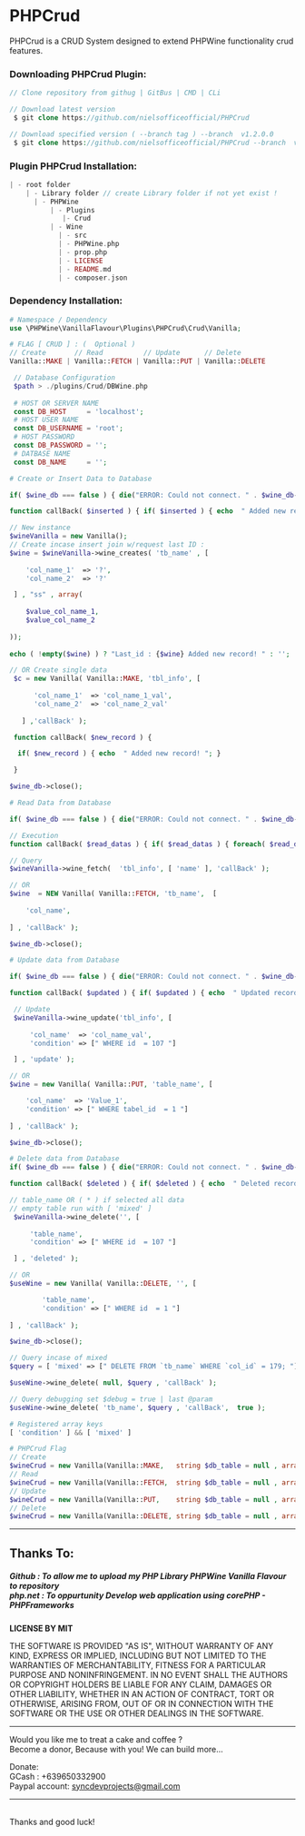 # PHPCrud
PHPCrud is a CRUD System designed to extend PHPWine functionality crud features.
<br >
<h3>Downloading PHPCrud Plugin:</h3>
 
```PHP
// Clone repository from githug | GitBus | CMD | CLi

// Download latest version 
 $ git clone https://github.com/nielsofficeofficial/PHPCrud

// Download specified version ( --branch tag ) --branch  v1.2.0.0 
 $ git clone https://github.com/nielsofficeofficial/PHPCrud --branch  v1.2.0.4
```
<h3>Plugin PHPCrud Installation:</h3>

```PHP
| - root folder
    | - Library folder // create Library folder if not yet exist !
      | - PHPWine
          | - Plugins
             |- Crud
          | - Wine
            | - src
            | - PHPWine.php
            | - prop.php
            | - LICENSE
            | - README.md
            | - composer.json        
```
<h3>Dependency Installation:</h3>

```PHP
# Namespace / Dependency
use \PHPWine\VanillaFlavour\Plugins\PHPCrud\Crud\Vanilla;
```
```PHP
# FLAG [ CRUD ] : (  Optional ) 
// Create       // Read          // Update      // Delete 
Vanilla::MAKE | Vanilla::FETCH | Vanilla::PUT | Vanilla::DELETE
```
```PHP
 // Database Configuration
 $path > ./plugins/Crud/DBWine.php
  
 # HOST OR SERVER NAME
 const DB_HOST     = 'localhost';
 # HOST USER NAME
 const DB_USERNAME = 'root';
 # HOST PASSWORD
 const DB_PASSWORD = '';
 # DATBASE NAME
 const DB_NAME     = '';
```

```PHP
# Create or Insert Data to Database

if( $wine_db === false ) { die("ERROR: Could not connect. " . $wine_db->connect_error); }

function callBack( $inserted ) { if( $inserted ) { echo  " Added new record! "; } }

// New instance
$wineVanilla = new Vanilla();
// Create incase insert join w/request last ID : 
$wine = $wineVanilla->wine_creates( 'tb_name' , [ 
     
    'col_name_1'  => '?',
    'col_name_2'  => '?'

 ] , "ss" , array(
        
    $value_col_name_1,
    $value_col_name_2 
    
));
 
echo ( !empty($wine) ) ? "Last_id : {$wine} Added new record! " : ''; 

// OR Create single data
 $c = new Vanilla( Vanilla::MAKE, 'tbl_info', [ 
     
      'col_name_1'  => 'col_name_1_val',
      'col_name_2'  => 'col_name_2_val'
  
   ] ,'callBack' );

 function callBack( $new_record ) {

  if( $new_record ) { echo  " Added new record! "; } 

 }

$wine_db->close();
```
```PHP
# Read Data from Database

if( $wine_db === false ) { die("ERROR: Could not connect. " . $wine_db->connect_error); }

// Execution
function callBack( $read_datas ) { if( $read_datas ) { foreach( $read_datas as  $val ) { echo $val["col_name"]; }  } }

// Query
$wineVanilla->wine_fetch(  'tbl_info', [ 'name' ], 'callBack' );

// OR
$wine  = NEW Vanilla( Vanilla::FETCH, 'tb_name',  [
     
    'col_name',
     
] , 'callBack' );

$wine_db->close();
```
```PHP
# Update data from Database

if( $wine_db === false ) { die("ERROR: Could not connect. " . $wine_db->connect_error); }

function callBack( $updated ) { if( $updated ) { echo  " Updated record! "; } }

 // Update 
 $wineVanilla->wine_update('tbl_info', [
  
     'col_name'  => 'col_name_val',
     'condition' => [" WHERE id  = 107 "] 

 ] , 'update' );

// OR
$wine = new Vanilla( Vanilla::PUT, 'table_name', [

    'col_name'  => 'Value_1',
    'condition' => [" WHERE tabel_id  = 1 "] 
    
] , 'callBack' );

$wine_db->close();
```
```PHP
# Delete data from Database
if( $wine_db === false ) { die("ERROR: Could not connect. " . $wine_db->connect_error); }

function callBack( $deleted ) { if( $deleted ) { echo  " Deleted record! "; } }

// table_name OR ( * ) if selected all data
// empty table run with [ 'mixed' ]
 $wineVanilla->wine_delete('', [
  
     'table_name',
     'condition' => [" WHERE id  = 107 "] 

 ] , 'deleted' );

// OR
$useWine = new Vanilla( Vanilla::DELETE, '', [

        'table_name',
        'condition' => [" WHERE id  = 1 "] 
    
] , 'callBack' );

$wine_db->close();
```

```php
// Query incase of mixed 
$query = [ 'mixed' => [" DELETE FROM `tb_name` WHERE `col_id` = 179; "] ] 

$useWine->wine_delete( null, $query , 'callBack' );

// Query debugging set $debug = true | last @param
$useWine->wine_delete( 'tb_name', $query , 'callBack',  true );

# Registered array keys 
[ 'condition' ] && [ 'mixed' ]

# PHPCrud Flag 
// Create
$wineCrud = new Vanilla(Vanilla::MAKE,   string $db_table = null , array $query = [] , mixed $callback = null, bool $debug = false );
// Read
$wineCrud = new Vanilla(Vanilla::FETCH,  string $db_table = null , array $query = [] , mixed $callback = null, bool $debug = false );
// Update
$wineCrud = new Vanilla(Vanilla::PUT,    string $db_table = null , array $query = [] , mixed $callback = null, bool $debug = false );
// Delete
$wineCrud = new Vanilla(Vanilla::DELETE, string $db_table = null , array $query = [] , mixed $callback = null, bool $debug = false );
```
<hr /> 

<h2>Thanks To:</h2>
<h5>
Github : To allow me to upload my PHP Library PHPWine Vanilla Flavour to repository<br /> 
php.net : To oppurtunity Develop web application using corePHP - PHPFrameworks<br />
</h5>

__LICENSE BY MIT__

THE SOFTWARE IS PROVIDED "AS IS", WITHOUT WARRANTY OF ANY KIND, EXPRESS OR IMPLIED, INCLUDING BUT NOT LIMITED TO THE WARRANTIES OF MERCHANTABILITY, FITNESS FOR A PARTICULAR PURPOSE AND NONINFRINGEMENT. IN NO EVENT SHALL THE AUTHORS OR COPYRIGHT HOLDERS BE LIABLE FOR ANY CLAIM, DAMAGES OR OTHER LIABILITY, WHETHER IN AN ACTION OF CONTRACT, TORT OR OTHERWISE, ARISING FROM, OUT OF OR IN CONNECTION WITH THE SOFTWARE OR THE USE OR OTHER DEALINGS IN THE SOFTWARE.
<br />

<hr />
Would you like me to treat a cake and coffee ? <br />
Become a donor, Because with you! We can build more... 

Donate: <br />
GCash : +639650332900 <br /> 
Paypal account: syncdevprojects@gmail.com
<hr />
<br />
Thanks and good luck! 
